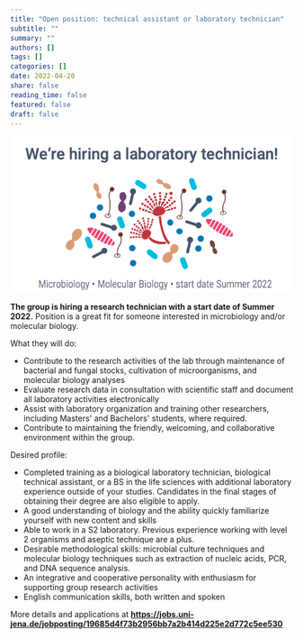 ```yaml
---
title: "Open position: technical assistant or laboratory technician"
subtitle: ""
summary: ""
authors: []
tags: []
categories: []
date: 2022-04-20
share: false
reading_time: false
featured: false
draft: false
---
```


![ad](twitter_slide.png)

**The group is hiring a research technician with a start date of Summer 2022.** Position is a great fit for someone interested in microbiology and/or molecular biology. 

What they will do:
- Contribute to the research activities of the lab through maintenance of bacterial and fungal stocks, cultivation of microorganisms, and molecular biology analyses
- Evaluate research data in consultation with scientific staff and document all laboratory activities electronically
- Assist with laboratory organization and training other researchers, including Masters' and Bachelors' students, where required.
- Contribute to maintaining the friendly, welcoming, and collaborative environment within the group.

Desired profile:
- Completed training as a biological laboratory technician, biological technical assistant, or a BS in the life sciences with additional laboratory experience outside of your studies. Candidates in the final stages of obtaining their degree are also eligible to apply.
- A good understanding of biology and the ability quickly familiarize yourself with new content and skills
- Able to work in a S2 laboratory. Previous experience working with level 2 organisms and aseptic technique are a plus.
- Desirable methodological skills: microbial culture techniques and molecular biology techniques such as extraction of nucleic acids, PCR, and DNA sequence analysis.
- An integrative and cooperative personality with enthusiasm for supporting group research activities
- English communication skills, both written and spoken

More details and applications at **https://jobs.uni-jena.de/jobposting/19685d4f73b2956bb7a2b414d225e2d772c5ee530**
